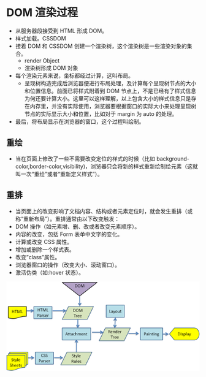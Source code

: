 # DOM 渲染过程

- 从服务器段接受到 HTML 形成 DOM。
- 样式加载。CSSDOM
- 接着 DOM 和 CSSDOM 创建一个渲染树，这个渲染树是一些渲染对象的集合。
  - render Object
  - 渲染树形成 DOM 对象
- 每个渲染元素来说，坐标都经过计算，这叫布局。
  - 呈现树构造完成后浏览器便进行布局处理，及计算每个呈现树节点的大小和位置信息。前面已将样式附着到 DOM 节点上，不是已经有了样式信息为何还要计算大小。这里可以这样理解，以上包含大小的样式信息只是存在内存里，并没有实际使用，浏览器要根据窗口的实际大小来处理呈现树节点的实际显示大小和位置，比如对于 margin 为 auto 的处理。
- 最后，将布局显示在浏览器的窗口，这个过程叫绘制。

## 重绘

- 当在页面上修改了一些不需要改变定位的样式的时候（比如 background-color,border-color,visibility)，浏览器只会将新的样式重新绘制给元素（这就叫一次“重绘”或者“重新定义样式”）。

## 重排

- 当页面上的改变影响了文档内容、结构或者元素定位时，就会发生重排（或称“重新布局”）。重排通常由以下改变触发：
- DOM 操作（如元素增、删、改或者改变元素顺序）。
- 内容的改变，包括 Form 表单中文字的变化。
- 计算或改变 CSS 属性。
- 增加或删除一个样式表。
- 改变”class”属性。
- 浏览器窗口的操作（改变大小、滚动窗口）。
- 激活伪类（如:hover 状态）。

![DOM渲染过程](../img/773d5be4f917ccca13ee80ea47bdc027.png)
